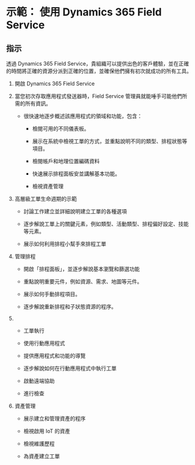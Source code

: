 ﻿---
demo:
    title: '示範：使用 Dynamics 365 Field Service'
    module: '模組 4：學習 Microsoft Dynamics 365 Field Service 的基礎知識'
---

# 示範： 使用 Dynamics 365 Field Service

## 指示

透過 Dynamics 365 Field Service，貴組織可以提供出色的客戶體驗，並在正確的時間將正確的資源分派到正確的位置，並確保他們擁有初次就成功的所有工具。

1. 開啟 Dynamics 365 Field Service 

2. 當您初次存取應用程式發送器時，Field Service 管理員就能唾手可能他們所需的所有資訊。 

	- 很快速地逐步概述該應用程式的領域和功能，包含： 

		- 檢閱可用的不同儀表板。 

		- 展示在系統中檢視工單的方式，並重點說明不同的類型、排程狀態等項目。 

		- 檢閱帳戶和地理位置編碼資料

		- 快速展示排程面板安並講解基本功能。 

		- 檢視資產管理

3. 高層級工單生命週期的示範

	- 討論工作建立並詳細說明建立工單的各種選項

	- 逐步解說工單上的關鍵元素，例如類型、活動類型、排程偏好設定、技能等元素。

	- 展示如何利用排程小幫手來排程工單

4. 管理排程 

	- 開啟「排程面板」，並逐步解說基本瀏覽和篩選功能

	- 重點說明重要元件，例如資源、需求、地圖等元件。 

	- 展示如何手動排程項目。 

	- 逐步解說重新排程和子狀態資源的程序。 

5. - 工單執行 

	- 使用行動應用程式 

	- 提供應用程式和功能的導覽

	- 逐步解說如何在行動應用程式中執行工單

	- 啟動遠端協助

	- 進行檢查

6. 資產管理

	- 展示建立和管理資產的程序

	- 檢視啟用 IoT 的資產

	- 檢視維護歷程

	- 為資產建立工單


